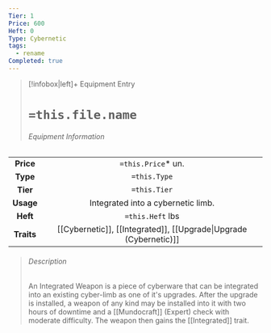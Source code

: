 ```yaml
---
Tier: 1
Price: 600
Heft: 0
Type: Cybernetic
tags:
  - rename
Completed: true
---
```

> [!infobox|left]+ Equipment Entry
> # `=this.file.name`
> ###### Equipment Information
|            |                                                   |
|:----------:|:-------------------------------------------------:|
| **Price**  |                `=this.Price`* un.                 |
|  **Type**  |                   `=this.Type`                    |
|  **Tier**  |                   `=this.Tier`                    |
| **Usage**  |        Integrated into a cybernetic limb.         |
|  **Heft**  |                 `=this.Heft` lbs                  |
| **Traits** | [[Cybernetic]], [[Integrated]], [[Upgrade\|Upgrade (Cybernetic)]] |
> ###### *Description*
> An Integrated Weapon is a piece of cyberware that can be integrated into an existing cyber-limb as one of it's upgrades. After the upgrade is installed, a weapon of any kind may be installed into it with two hours of downtime and a [[Mundocraft]] (Expert) check with moderate difficulty. The weapon then gains the [[Integrated]] trait. 
